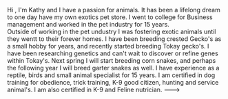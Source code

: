 Hi , I'm Kathy and I have a passion for animals.  It has been a lifelong dream to one day have my own exotics pet store. 
I went to college for Business management and worked in the pet industry for 15 years.  
Outside of working in the pet undustry I was fostering exotic animals until they wentt to their forever homes.
I have been breeding crested Gecko's as a small hobby for years, and recently started breeding Tokay gecko's.
I have been researching genetics and can't wait to discover or refine genes within Tokay's.
Next spring I will start breeding corn snakes, and perhaps the following year I will breed garter snakes as well.
I have experience as a reptile, birds and small animal specialist for 15 years.
I am certified in dog training for obedience, trick training, K-9 good citizen, hunting and service animal's.
I am also certified in K-9 and Feline nutrician.
--->
